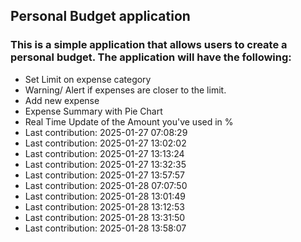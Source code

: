 ## Personal Budget application

### This is a simple application that allows users to create a personal budget. The application will have the following:

- Set Limit on expense category
- Warning/ Alert if expenses are closer to the limit.
- Add new expense
- Expense Summary with Pie Chart
- Real Time Update of the Amount you've used in %
- Last contribution: 2025-01-27 07:08:29
- Last contribution: 2025-01-27 13:02:02
- Last contribution: 2025-01-27 13:13:24
- Last contribution: 2025-01-27 13:32:35
- Last contribution: 2025-01-27 13:57:57
- Last contribution: 2025-01-28 07:07:50
- Last contribution: 2025-01-28 13:01:49
- Last contribution: 2025-01-28 13:12:53
- Last contribution: 2025-01-28 13:31:50
- Last contribution: 2025-01-28 13:58:07
